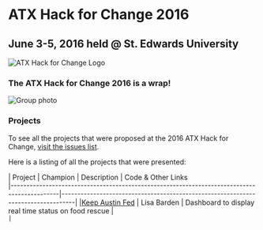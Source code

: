 # ATX Hack for Change 2016
## June 3-5, 2016 held @ St. Edwards University

![ATX Hack for Change Logo](./images/atx-hack-for-change.png)

### The ATX Hack for Change 2016 is a wrap!

![Group photo](https://pbs.twimg.com/media/CkYefPnVAAEz5wT.jpg:large)

### Projects

To see all the projects that were proposed at the 2016 ATX Hack for Change, [visit the issues list](https://github.com/open-austin/atx-hack-for-change-2016/issues).

Here is a listing of all the projects that were presented:

| Project   | Champion  | Description     |  Code & Other Links  
|---------------------------------------------------------------------------------------------|----------------------------------------------------------------------------------|
|[Keep Austin Fed](https://permit-wiz.herokuapp.com/) | Lisa Barden | Dashboard to display real time status on food rescue | <code> |
